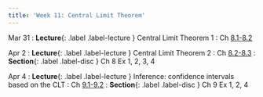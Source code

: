 ```yaml
---
title: 'Week 11: Central Limit Theorem'
---
```


Mar 31
: **Lecture**{: .label .label-lecture } Central Limit Theorem 1
    : Ch [8.1-8.2](http://stat88.org/textbook/content/Chapter_08/01_Distribution_of_a_Sample_Sum.html)

Apr 2
: **Lecture**{: .label .label-lecture } Central Limit Theorem 2
    : Ch [8.2-8.3](http://stat88.org/textbook/content/Chapter_08/02_Standard_Normal_Curve.html)
: **Section**{: .label .label-disc } Ch 8 Ex 1, 2, 3, 4

Apr 4
: **Lecture**{: .label .label-lecture } Inference: confidence intervals based on the CLT
    : Ch [9.1-9.2](http://stat88.org/textbook/content/Chapter_09/01_Confidence_Intervals_Method.html)
: **Section**{: .label .label-disc } Ch 9 Ex 1, 2, 4
